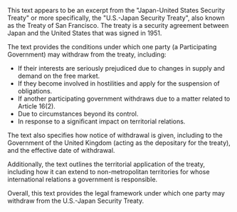 This text appears to be an excerpt from the "Japan-United States Security Treaty" or more specifically, the "U.S.-Japan Security Treaty", also known as the Treaty of San Francisco. The treaty is a security agreement between Japan and the United States that was signed in 1951.

The text provides the conditions under which one party (a Participating Government) may withdraw from the treaty, including:

* If their interests are seriously prejudiced due to changes in supply and demand on the free market.
* If they become involved in hostilities and apply for the suspension of obligations.
* If another participating government withdraws due to a matter related to Article 16(2).
* Due to circumstances beyond its control.
* In response to a significant impact on territorial relations.

The text also specifies how notice of withdrawal is given, including to the Government of the United Kingdom (acting as the depositary for the treaty), and the effective date of withdrawal.

Additionally, the text outlines the territorial application of the treaty, including how it can extend to non-metropolitan territories for whose international relations a government is responsible.

Overall, this text provides the legal framework under which one party may withdraw from the U.S.-Japan Security Treaty.